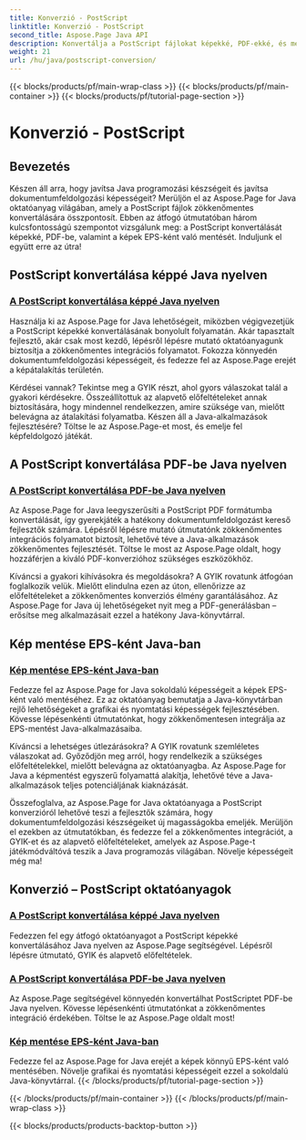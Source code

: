 ```yaml
---
title: Konverzió - PostScript
linktitle: Konverzió - PostScript
second_title: Aspose.Page Java API
description: Konvertálja a PostScript fájlokat képekké, PDF-ekké, és mentse el a képeket EPS-ként Java nyelven az Aspose.Page oktatóanyagaival. Lépésről lépésre útmutatók, GYIK, valamint a zökkenőmentes integráció előfeltételei.
weight: 21
url: /hu/java/postscript-conversion/
---
```


{{< blocks/products/pf/main-wrap-class >}}
{{< blocks/products/pf/main-container >}}
{{< blocks/products/pf/tutorial-page-section >}}

# Konverzió - PostScript

## Bevezetés

Készen áll arra, hogy javítsa Java programozási készségeit és javítsa dokumentumfeldolgozási képességeit? Merüljön el az Aspose.Page for Java oktatóanyag világában, amely a PostScript fájlok zökkenőmentes konvertálására összpontosít. Ebben az átfogó útmutatóban három kulcsfontosságú szempontot vizsgálunk meg: a PostScript konvertálását képekké, PDF-be, valamint a képek EPS-ként való mentését. Induljunk el együtt erre az útra!

## PostScript konvertálása képpé Java nyelven

### [A PostScript konvertálása képpé Java nyelven](./to-image/)

Használja ki az Aspose.Page for Java lehetőségeit, miközben végigvezetjük a PostScript képekké konvertálásának bonyolult folyamatán. Akár tapasztalt fejlesztő, akár csak most kezdő, lépésről lépésre mutató oktatóanyagunk biztosítja a zökkenőmentes integrációs folyamatot. Fokozza könnyedén dokumentumfeldolgozási képességeit, és fedezze fel az Aspose.Page erejét a képátalakítás területén.

Kérdései vannak? Tekintse meg a GYIK részt, ahol gyors válaszokat talál a gyakori kérdésekre. Összeállítottuk az alapvető előfeltételeket annak biztosítására, hogy mindennel rendelkezzen, amire szüksége van, mielőtt belevágna az átalakítási folyamatba. Készen áll a Java-alkalmazások fejlesztésére? Töltse le az Aspose.Page-et most, és emelje fel képfeldolgozó játékát.

## A PostScript konvertálása PDF-be Java nyelven

### [A PostScript konvertálása PDF-be Java nyelven](./to-pdf/)

Az Aspose.Page for Java leegyszerűsíti a PostScript PDF formátumba konvertálását, így gyerekjáték a hatékony dokumentumfeldolgozást kereső fejlesztők számára. Lépésről lépésre mutató útmutatónk zökkenőmentes integrációs folyamatot biztosít, lehetővé téve a Java-alkalmazások zökkenőmentes fejlesztését. Töltse le most az Aspose.Page oldalt, hogy hozzáférjen a kiváló PDF-konverzióhoz szükséges eszközökhöz.

Kíváncsi a gyakori kihívásokra és megoldásokra? A GYIK rovatunk átfogóan foglalkozik velük. Mielőtt elindulna ezen az úton, ellenőrizze az előfeltételeket a zökkenőmentes konverziós élmény garantálásához. Az Aspose.Page for Java új lehetőségeket nyit meg a PDF-generálásban – erősítse meg alkalmazásait ezzel a hatékony Java-könyvtárral.

## Kép mentése EPS-ként Java-ban

### [Kép mentése EPS-ként Java-ban](./save-image-as-eps/)

Fedezze fel az Aspose.Page for Java sokoldalú képességeit a képek EPS-ként való mentéséhez. Ez az oktatóanyag bemutatja a Java-könyvtárban rejlő lehetőségeket a grafikai és nyomtatási képességek fejlesztésében. Kövesse lépésenkénti útmutatónkat, hogy zökkenőmentesen integrálja az EPS-mentést Java-alkalmazásaiba.

Kíváncsi a lehetséges útlezárásokra? A GYIK rovatunk szemléletes válaszokat ad. Győződjön meg arról, hogy rendelkezik a szükséges előfeltételekkel, mielőtt belevágna az oktatóanyagba. Az Aspose.Page for Java a képmentést egyszerű folyamattá alakítja, lehetővé téve a Java-alkalmazások teljes potenciáljának kiaknázását.

Összefoglalva, az Aspose.Page for Java oktatóanyaga a PostScript konverzióról lehetővé teszi a fejlesztők számára, hogy dokumentumfeldolgozási készségeiket új magasságokba emeljék. Merüljön el ezekben az útmutatókban, és fedezze fel a zökkenőmentes integrációt, a GYIK-et és az alapvető előfeltételeket, amelyek az Aspose.Page-t játékmódváltóvá teszik a Java programozás világában. Növelje képességeit még ma!
## Konverzió – PostScript oktatóanyagok
### [A PostScript konvertálása képpé Java nyelven](./to-image/)
Fedezzen fel egy átfogó oktatóanyagot a PostScript képekké konvertálásához Java nyelven az Aspose.Page segítségével. Lépésről lépésre útmutató, GYIK és alapvető előfeltételek.
### [A PostScript konvertálása PDF-be Java nyelven](./to-pdf/)
Az Aspose.Page segítségével könnyedén konvertálhat PostScriptet PDF-be Java nyelven. Kövesse lépésenkénti útmutatónkat a zökkenőmentes integráció érdekében. Töltse le az Aspose.Page oldalt most!
### [Kép mentése EPS-ként Java-ban](./save-image-as-eps/)
Fedezze fel az Aspose.Page for Java erejét a képek könnyű EPS-ként való mentésében. Növelje grafikai és nyomtatási képességeit ezzel a sokoldalú Java-könyvtárral.
{{< /blocks/products/pf/tutorial-page-section >}}

{{< /blocks/products/pf/main-container >}}
{{< /blocks/products/pf/main-wrap-class >}}

{{< blocks/products/products-backtop-button >}}
